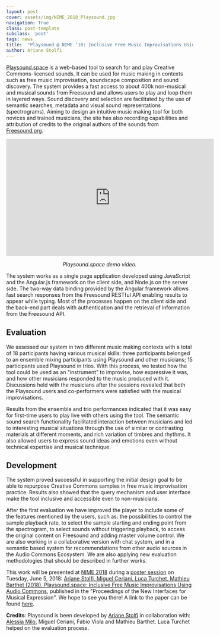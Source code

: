```yaml
---
layout: post
cover: assets/img/NIME_2018_Playsound.jpg
navigation: True
class: post-template
subclass: 'post'
tags: news
title:  "Playsound @ NIME ’18: Inclusive Free Music Improvisations Using Audio Commons"
author: Ariane Stolfi
---
```


[Playsound.space](http://playsound.space/) is a web-based tool to search for and play Creative Commons-licensed sounds. It can be used for music making in contexts such as free music improvisation, soundscape composition and sound discovery. The system provides a fast access to about 400k non-musical and musical sounds from Freesound and allows users to play and loop them in layered ways. Sound discovery and selection are facilitated by the use of semantic searches, metadata and visual sound representations (spectrograms). Aiming to design an intuitive music making tool for both novices and trained musicians, the site has also recording capabilities and attribution of credits to the original authors of the sounds from [Freesound.org](http://freesound.org).

<iframe width="560" height="315" src="https://www.youtube.com/embed/yv8T70rawzs" frameborder="0" allow="autoplay; encrypted-media" allowfullscreen></iframe>

<p style="text-align:center; padding-top:0"><em>Playsound.space demo video.</em></p>

The system works as a single page application developed using JavaScript and the Angular.js framework on the client side, and Node.js on the server side. The two-way data binding provided by the Angular framework allows fast search responses from the Freesound RESTful API enabling results to appear while typing. Most of the processes happen on the client side and the back-end part deals with authentication and the retrieval of information from the Freesound API.

## Evaluation

We assessed our system in two different music making contexts with a total of 18 participants having various musical skills: three participants belonged to an ensemble mixing participants using Playsound and other musicians; 15 participants used Playsound in trios. With this process, we tested how the tool could be used as an "instrument" to improvise, how expressive it was, and how other musicians responded to the music produced with it. Discussions held with the musicians after the sessions revealed that both the Playsound users and co-performers were satisfied with the musical improvisations.

Results from the ensemble and trio performances indicated that it was easy for first-time users to play live with others using the tool. The semantic sound search functionality facilitated interaction between musicians and led to interesting musical situations through the use of similar or contrasting materials at different moments, and rich variation of timbres and rhythms. It also allowed users to express sound ideas and emotions even without technical expertise and musical technique.

## Development

The system proved successful in supporting the initial design goal to be able to repurpose Creative Commons samples in free music improvisation practice. Results also showed that the query mechanism and user interface make the tool inclusive and accessible even to non-musicians.

After the first evaluation we have improved the player to include some of the features mentioned by the users, such as: the possibilities to control the sample playback rate, to select the sample starting and ending point from the spectrogram, to select sounds without triggering playback, to access the original content on Freesound and adding master volume control. We are also working in a collaborative version with chat system, and in a semantic based system for recommendations from other audio sources in the Audio Commons Ecosystem. We are also applying new evaluation methodologies that should be described in further works.

This work will be presented at [NIME 2018](http://nime2018.org/) during a [poster session](https://nime2018.sched.com/event/EBmh/demo-poster-session-2) on Tuesday, June 5, 2018: [Ariane Stolfi, Miguel Ceriani, Luca Turchet, Mathieu Barthet (2018). Playsound.space: Inclusive Free Music Improvisations Using Audio Commons](https://www.researchgate.net/publication/324546442_Playsoundspace_Inclusive_Free_Music_Improvisations_Using_Audio_Commons), published in the "Proceedings of the New Interfaces for Musical Expression". We hope to see you there! A link to the paper can be found [here](https://www.researchgate.net/publication/324546442_Playsoundspace_Inclusive_Free_Music_Improvisations_Using_Audio_Commons).

**Credits**: Playsound is been developed by [Ariane Stolfi](http://ariane.stolfi.org) in collaboration with: [Alessia Milo](http://www.alessiamilo.com/), Miguel Ceriani, Fabio Viola and Mathieu Barthet. Luca Turchet helped on the evaluation process.
